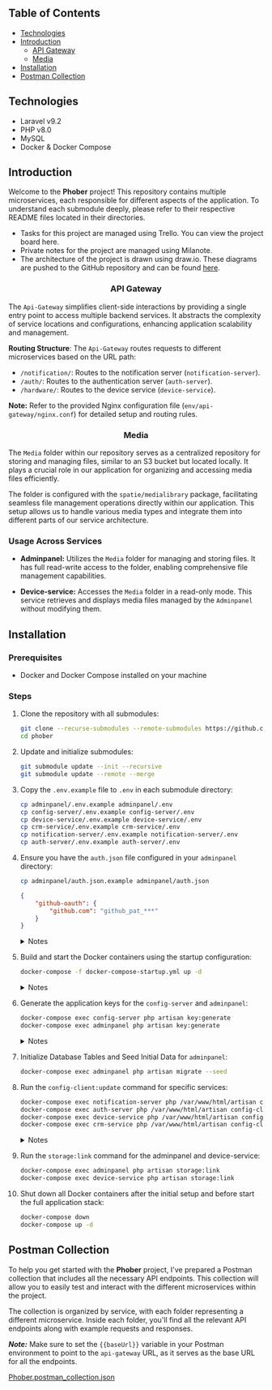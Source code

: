 ## Table of Contents

- [Technologies](#technologies)
- [Introduction](#introduction)
  - [API Gateway](#api-gateway)
  - [Media](#media)
- [Installation](#installation)
- [Postman Collection](#postman-collection)

## Technologies

- Laravel v9.2
- PHP v8.0
- MySQL
- Docker & Docker Compose

## Introduction

<p>Welcome to the <b>Phober</b> project! This repository contains multiple microservices, each responsible for different aspects of the application. To understand each submodule deeply, please refer to their respective README files located in their directories.</p>

* Tasks for this project are managed using Trello. You can view the project board here.
* Private notes for the project are managed using Milanote.
* The architecture of the project is drawn using draw.io. These diagrams are pushed to the GitHub repository and can be found [here](https://github.com/phobiavr/phober-diagram).

### <p align="center">API Gateway</p>

The `Api-Gateway` simplifies client-side interactions by providing a single entry point to access multiple backend services. It abstracts the complexity of service locations and configurations, enhancing application scalability and management.

**Routing Structure**: The `Api-Gateway` routes requests to different microservices based on the URL path:
- `/notification/`: Routes to the notification server (`notification-server`).
- `/auth/`: Routes to the authentication server (`auth-server`).
- `/hardware/`: Routes to the device service (`device-service`).

**Note:** Refer to the provided Nginx configuration file (`env/api-gateway/nginx.conf`) for detailed setup and routing rules.

### <p align="center">Media</p>

The `Media` folder within our repository serves as a centralized repository for storing and managing files, similar to an S3 bucket but located locally. It plays a crucial role in our application for organizing and accessing media files efficiently.

The folder is configured with the `spatie/medialibrary` package, facilitating seamless file management operations directly within our application. This setup allows us to handle various media types and integrate them into different parts of our service architecture.

### Usage Across Services

- **Adminpanel:** Utilizes the `Media` folder for managing and storing files. It has full read-write access to the folder, enabling comprehensive file management capabilities.

- **Device-service:** Accesses the `Media` folder in a read-only mode. This service retrieves and displays media files managed by the `Adminpanel` without modifying them.

## Installation

### Prerequisites

- Docker and Docker Compose installed on your machine

### Steps

1. Clone the repository with all submodules:
    ```bash
    git clone --recurse-submodules --remote-submodules https://github.com/phobiavr/phober.git
    cd phober
    ```

2. Update and initialize submodules:
    ```bash
    git submodule update --init --recursive
    git submodule update --remote --merge
    ```

3. Copy the `.env.example` file to `.env` in each submodule directory:
    ```bash
    cp adminpanel/.env.example adminpanel/.env
    cp config-server/.env.example config-server/.env
    cp device-service/.env.example device-service/.env
    cp crm-service/.env.example crm-service/.env
    cp notification-server/.env.example notification-server/.env
    cp auth-server/.env.example auth-server/.env
    ```

4. Ensure you have the `auth.json` file configured in your `adminpanel` directory:
    ```bash
    cp adminpanel/auth.json.example adminpanel/auth.json
    ```

    ```json
    {
        "github-oauth": {
            "github.com": "github_pat_***"
        }
    }
    ```

   <details>
      <summary>Notes</summary>

      This is required to download the `laravel/nova` package.

      You can create this file by copying the `auth.json.example` template provided in the project directory and then adding your GitHub credentials.

      For guidance on creating a GitHub personal access token, refer to [this guide](https://docs.github.com/en/github/authenticating-to-github/creating-a-personal-access-token).
   </details>


5. Build and start the Docker containers using the startup configuration:
    ```bash
    docker-compose -f docker-compose-startup.yml up -d
    ```

   <details>
      <summary>Notes</summary>

      This step initializes the Docker containers according to the startup configuration and automatically runs composer install to install PHP dependencies for all services.

      Run the command without the `-d` flag initially to monitor the logs and ensure everything is running smoothly. Once you have verified that the setup is working as expected, you can run the command in detached mode:

      After this step, you'll have the core dependencies installed and your database populated with initial data for the adminpanel.
   </details>


6. Generate the application keys for the `config-server` and `adminpanel`:
    ```bash
    docker-compose exec config-server php artisan key:generate
    docker-compose exec adminpanel php artisan key:generate
    ```
   <details>
      <summary>Notes</summary>

      The `config-server` is a microservice where dynamic environment values are stored. These values can come from Docker environment variables, `.env` file, or the database, with the database having the highest priority.
   </details>


7. Initialize Database Tables and Seed Initial Data for `adminpanel`:

    ```bash
    docker-compose exec adminpanel php artisan migrate --seed
    ```

8. Run the `config-client:update` command for specific services:
    ```bash
    docker-compose exec notification-server php /var/www/html/artisan config-client:update --custom-env-file=.env.shared
    docker-compose exec auth-server php /var/www/html/artisan config-client:update --custom-env-file=.env.shared
    docker-compose exec device-service php /var/www/html/artisan config-client:update --custom-env-file=.env.shared
    docker-compose exec crm-service php /var/www/html/artisan config-client:update --custom-env-file=.env.shared
    ```

   <details>
      <summary>Notes</summary>

      This command updates each service's configuration based on dynamic values from the `config-server`.
   </details>


9. Run the `storage:link` command for the adminpanel and device-service:
    ```bash
    docker-compose exec adminpanel php artisan storage:link
    docker-compose exec device-service php artisan storage:link
    ```

10. Shut down all Docker containers after the initial setup and before start the full application stack:
    ```bash
    docker-compose down
    docker-compose up -d
    ```

## Postman Collection

<p>To help you get started with the <b>Phober</b> project, I've prepared a Postman collection that includes all the necessary API endpoints. This collection will allow you to easily test and interact with the different microservices within the project.</p>

<p>The collection is organized by service, with each folder representing a different microservice. Inside each folder, you'll find all the relevant API endpoints along with example requests and responses.</p>

***Note:*** Make sure to set the `{{baseUrl}}` variable in your Postman environment to point to the `api-gateway` URL, as it serves as the base URL for all the endpoints.

[Phober.postman_collection.json](Phober.postman_collection.json)
